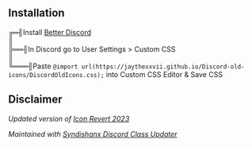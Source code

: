 ## Installation
╔═╢Install [Better Discord](https://betterdiscord.app/)  
║   
╠══╢In Discord go to User Settings > Custom CSS  
║  
╚═══╢Paste `@import url(https://jaythexxvii.github.io/Discord-old-icons/DiscordOldIcons.css);` into Custom CSS Editor & Save CSS

## Disclaimer
*Updated version of [Icon Revert 2023](https://github.com/davart154/Icon-Revert-2023)*

*Maintained with [Syndishanx Discord Class Updater](https://syndishanx.github.io/Website/Update_Classes.html)*
